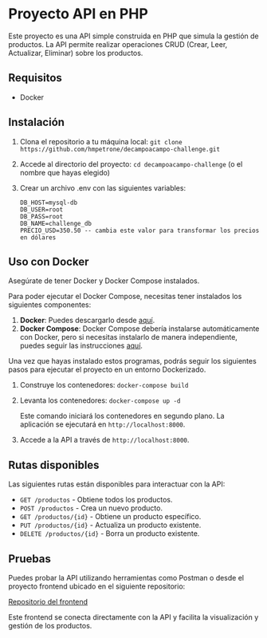 # Proyecto API en PHP

Este proyecto es una API simple construida en PHP que simula la gestión de productos.
La API permite realizar operaciones CRUD (Crear, Leer, Actualizar, Eliminar) sobre los productos.

## Requisitos

- Docker

## Instalación

1. Clona el repositorio a tu máquina local:
   `git clone https://github.com/hmpetrone/decampoacampo-challenge.git`

2. Accede al directorio del proyecto:
   `cd decampoacampo-challenge` (o el nombre que hayas elegido)

3. Crear un archivo .env con las siguientes variables:
    ```
    DB_HOST=mysql-db
    DB_USER=root
    DB_PASS=root
    DB_NAME=challenge_db
    PRECIO_USD=350.50 -- cambia este valor para transformar los precios en dólares
    ```

## Uso con Docker

Asegúrate de tener Docker y Docker Compose instalados.

Para poder ejecutar el Docker Compose, necesitas tener instalados los siguientes componentes:

1. **Docker**: Puedes descargarlo desde [aquí](https://www.docker.com/get-started).
2. **Docker Compose**: Docker Compose debería instalarse automáticamente con Docker, pero si necesitas instalarlo de manera independiente, puedes seguir las instrucciones [aquí](https://docs.docker.com/compose/install/).

Una vez que hayas instalado estos programas, podrás seguir los siguientes pasos para ejecutar el proyecto en un entorno Dockerizado.

1. Construye los contenedores:
   `docker-compose build`

2. Levanta los contenedores:
   `docker-compose up -d`

   Este comando iniciará los contenedores en segundo plano. La aplicación se ejecutará en `http://localhost:8000`.

3. Accede a la API a través de `http://localhost:8000`.

## Rutas disponibles

Las siguientes rutas están disponibles para interactuar con la API:

- `GET /productos` - Obtiene todos los productos.
- `POST /productos` - Crea un nuevo producto.
- `GET /productos/{id}` - Obtiene un producto específico.
- `PUT /productos/{id}` - Actualiza un producto existente.
- `DELETE /productos/{id}` - Borra un producto existente.

## Pruebas

Puedes probar la API utilizando herramientas como Postman o desde el proyecto frontend ubicado en el siguiente repositorio:

[Repositorio del frontend](https://github.com/hmpetrone/decampoacampo-challenge-frontend)

Este frontend se conecta directamente con la API y facilita la visualización y gestión de los productos.
